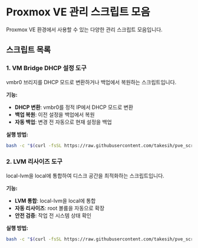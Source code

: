# Proxmox VE 관리 스크립트 모음
Proxmox VE 환경에서 사용할 수 있는 다양한 관리 스크립트 모음입니다.


## 스크립트 목록
### 1. VM Bridge DHCP 설정 도구
vmbr0 브리지를 DHCP 모드로 변환하거나 백업에서 복원하는 스크립트입니다.

**기능:**
- **DHCP 변환**: vmbr0를 정적 IP에서 DHCP 모드로 변환
- **백업 복원**: 이전 설정을 백업에서 복원
- **자동 백업**: 변경 전 자동으로 현재 설정을 백업

**실행 방법:**
```bash
bash -c "$(curl -fsSL https://raw.githubusercontent.com/takesih/pve_script/main/pve_vmbr0_dhcp.sh)"
```

### 2. LVM 리사이즈 도구
local-lvm을 local에 통합하여 디스크 공간을 최적화하는 스크립트입니다.

**기능:**
- **LVM 통합**: local-lvm을 local에 통합
- **자동 리사이즈**: root 볼륨을 자동으로 확장
- **안전 검증**: 작업 전 시스템 상태 확인

**실행 방법:**
```bash
bash -c "$(curl -fsSL https://raw.githubusercontent.com/takesih/pve_script/main/pve_lvm_resize.sh)"
```



 